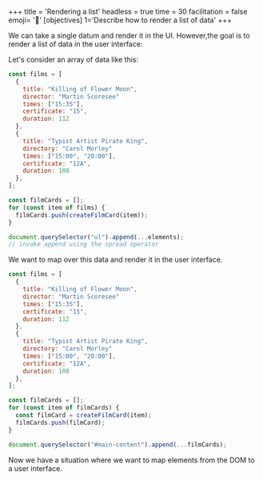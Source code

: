 +++
title = 'Rendering a list'
headless = true
time = 30
facilitation = false
emoji= '🧩'
[objectives]
    1='Describe how to render a list of data'
+++

We can take a single datum and render it in the UI. However,the goal is to render a list of data in the user interface:

Let's consider an array of data like this:

```js
const films = [
  {
    title: "Killing of Flower Moon",
    director: "Martin Scoresee"
    times: ["15:35"],
    certificate: "15",
    duration: 112
  },
  {
    title: "Typist Artist Pirate King",
    directory: "Carol Morley"
    times: ["15:00", "20:00"],
    certificate: "12A",
    duration: 108
  },
];

const filmCards = [];
for (const item of films) {
  filmCards.push(createFilmCard(item));
}

document.querySelector("ul").append(...elements);
// invoke append using the spread operator
```

We want to map over this data and render it in the user interface.

```js
const films = [
  {
    title: "Killing of Flower Moon",
    director: "Martin Scoresee"
    times: ["15:35"],
    certificate: "15",
    duration: 112
  },
  {
    title: "Typist Artist Pirate King",
    directory: "Carol Morley"
    times: ["15:00", "20:00"],
    certificate: "12A",
    duration: 108
  },
];

const filmCards = [];
for (const item of filmCards) {
  const filmCard = createFilmCard(item);
  filmCards.push(filmCard);
}

document.querySelector("#main-content").append(...filmCards);
```

Now we have a situation where we want to map elements from the DOM to a user interface.
